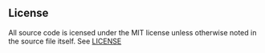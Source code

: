 ## License

All source code is icensed under the MIT license unless otherwise noted in the source file itself. See [LICENSE](./LICENSE)
